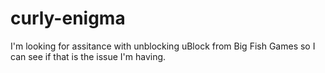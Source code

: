 # curly-enigma
I'm looking for assitance with unblocking uBlock from Big Fish Games so I can see if that is the issue I'm having.
